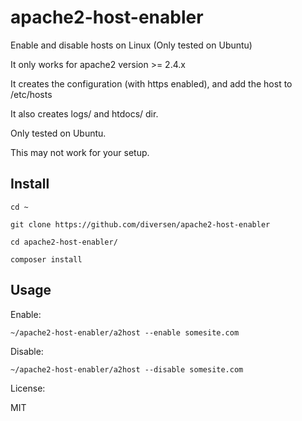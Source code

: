 # apache2-host-enabler

Enable and disable hosts on Linux (Only tested on Ubuntu)

It only works for apache2 version >= 2.4.x

It creates the configuration (with https enabled), and add the host to /etc/hosts

It also creates logs/ and htdocs/ dir.

Only tested on Ubuntu.

This may not work for your setup. 

## Install

    cd ~

    git clone https://github.com/diversen/apache2-host-enabler

    cd apache2-host-enabler/

    composer install

## Usage

Enable:

    ~/apache2-host-enabler/a2host --enable somesite.com

Disable:

    ~/apache2-host-enabler/a2host --disable somesite.com

License:

MIT

